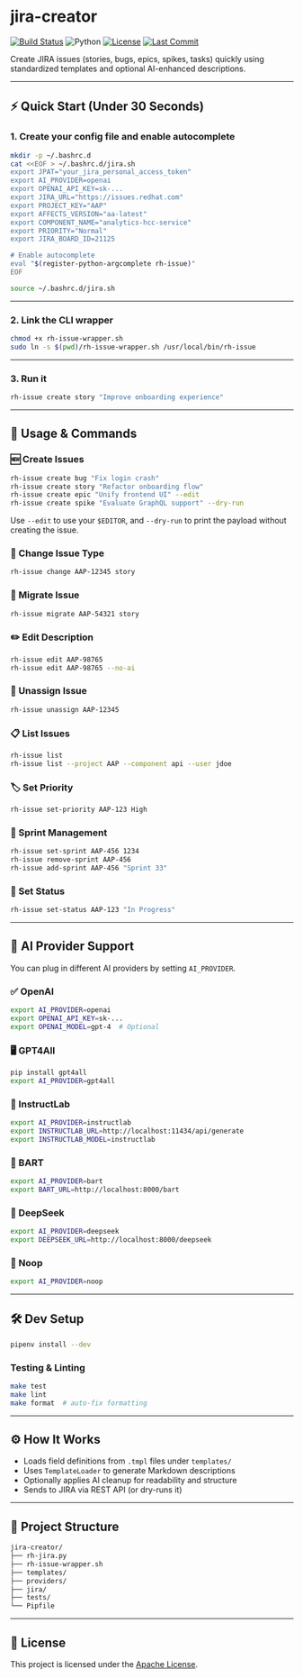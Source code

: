 # jira-creator

[![Build Status](https://github.com/dmzoneill/jira-creator/actions/workflows/main.yml/badge.svg)](https://github.com/dmzoneill/jira-creator/actions/workflows/main.yml)
![Python](https://img.shields.io/badge/python-3.8%2B-blue)
[![License](https://img.shields.io/github/license/dmzoneill/jira-creator.svg)](https://github.com/dmzoneill/jira-creator/blob/main/LICENSE)
[![Last Commit](https://img.shields.io/github/last-commit/dmzoneill/jira-creator.svg)](https://github.com/dmzoneill/jira-creator/commits/main)

Create JIRA issues (stories, bugs, epics, spikes, tasks) quickly using standardized templates and optional AI-enhanced descriptions.

---

## ⚡ Quick Start (Under 30 Seconds)

### 1. Create your config file and enable autocomplete

```bash
mkdir -p ~/.bashrc.d
cat <<EOF > ~/.bashrc.d/jira.sh
export JPAT="your_jira_personal_access_token"
export AI_PROVIDER=openai
export OPENAI_API_KEY=sk-...
export JIRA_URL="https://issues.redhat.com"
export PROJECT_KEY="AAP"
export AFFECTS_VERSION="aa-latest"
export COMPONENT_NAME="analytics-hcc-service"
export PRIORITY="Normal"
export JIRA_BOARD_ID=21125

# Enable autocomplete
eval "$(register-python-argcomplete rh-issue)"
EOF

source ~/.bashrc.d/jira.sh
```

---

### 2. Link the CLI wrapper

```bash
chmod +x rh-issue-wrapper.sh
sudo ln -s $(pwd)/rh-issue-wrapper.sh /usr/local/bin/rh-issue
```

---

### 3. Run it

```bash
rh-issue create story "Improve onboarding experience"
```

---

## 🧪 Usage & Commands

### 🆕 Create Issues

```bash
rh-issue create bug "Fix login crash"
rh-issue create story "Refactor onboarding flow"
rh-issue create epic "Unify frontend UI" --edit
rh-issue create spike "Evaluate GraphQL support" --dry-run
```

Use `--edit` to use your `$EDITOR`, and `--dry-run` to print the payload without creating the issue.

### 🔁 Change Issue Type

```bash
rh-issue change AAP-12345 story
```

### 🔁 Migrate Issue

```bash
rh-issue migrate AAP-54321 story
```

### ✏️ Edit Description

```bash
rh-issue edit AAP-98765
rh-issue edit AAP-98765 --no-ai
```

### 🧍 Unassign Issue

```bash
rh-issue unassign AAP-12345
```

### 📋 List Issues

```bash
rh-issue list
rh-issue list --project AAP --component api --user jdoe
```

### 🏷️ Set Priority

```bash
rh-issue set-priority AAP-123 High
```

### 📅 Sprint Management

```bash
rh-issue set-sprint AAP-456 1234
rh-issue remove-sprint AAP-456
rh-issue add-sprint AAP-456 "Sprint 33"
```

### 🚦 Set Status

```bash
rh-issue set-status AAP-123 "In Progress"
```

---

## 🤖 AI Provider Support

You can plug in different AI providers by setting `AI_PROVIDER`.

### ✅ OpenAI

```bash
export AI_PROVIDER=openai
export OPENAI_API_KEY=sk-...
export OPENAI_MODEL=gpt-4  # Optional
```

### 🖥 GPT4All

```bash
pip install gpt4all
export AI_PROVIDER=gpt4all
```

### 🧪 InstructLab

```bash
export AI_PROVIDER=instructlab
export INSTRUCTLAB_URL=http://localhost:11434/api/generate
export INSTRUCTLAB_MODEL=instructlab
```

### 🧠 BART

```bash
export AI_PROVIDER=bart
export BART_URL=http://localhost:8000/bart
```

### 🧠 DeepSeek

```bash
export AI_PROVIDER=deepseek
export DEEPSEEK_URL=http://localhost:8000/deepseek
```

### 🪫 Noop

```bash
export AI_PROVIDER=noop
```

---

## 🛠 Dev Setup

```bash
pipenv install --dev
```

### Testing & Linting

```bash
make test
make lint
make format  # auto-fix formatting
```

---

## ⚙️ How It Works

- Loads field definitions from `.tmpl` files under `templates/`
- Uses `TemplateLoader` to generate Markdown descriptions
- Optionally applies AI cleanup for readability and structure
- Sends to JIRA via REST API (or dry-runs it)

---

## 📁 Project Structure

```bash
jira-creator/
├── rh-jira.py
├── rh-issue-wrapper.sh
├── templates/
├── providers/
├── jira/
├── tests/
└── Pipfile
```

---

## 📜 License

This project is licensed under the [Apache License](./LICENSE).